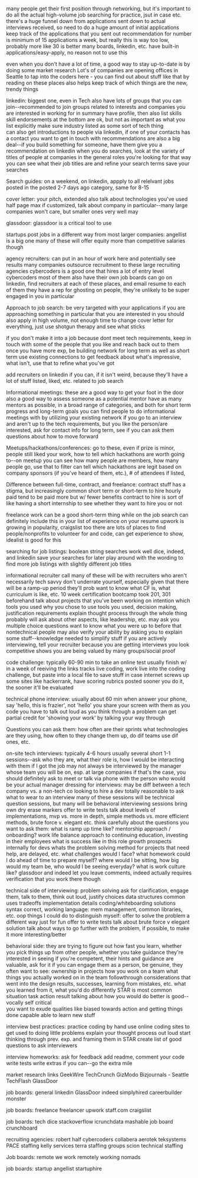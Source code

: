many people get their first position through networking, 
but it's important to do all the actual high-volume job searching for practice, jsut in case etc. 
  there's a huge funnel down from applications sent down to actual interviews received, so need to do a huge amount of initial applications
  keep track of the applications that you sent out
  recommendation for number is minimum of 15 applications a week, but really this is way too low, probably more like 30 is better 
  many boards, linkedin, etc. have built-in applications/easy-apply, no reason not to use this
  

even when you don't have a lot of time, a good way to stay up-to-date is by doing some market research 
Lot's of companies are opening offices in Seattle to tap into the coders here - you can find out about stuff like that by reading on these places
also helps keep track of which things are the new, trendy things


linkedin:
  biggest one, even in Tech
  also have lots of groups that you can join--recommended to join groups related to interests and companies you are interested in working for 
  in summary
    have profile, then also list skills
    skill endorsements at the bottom are ok, but not as important as what you list explicitly 
    make sure industry listed as some sort of tech thing     
  can also get introductions to people via linkedin, if one of your contacts has a contact you want to get in touch with
  recommendations are also a big deal--if you build something for someone, have them give you a recommendation on linkedin 
  when you do searches, look at the variety of titles of people at companies in the general roles you're looking for
    that way you can see what their job titles are and refine your search terms 
  save your searches
  
  
Search guides:
  on a weekend, on linkedin, appply to all relelvant jobs posted in the posted 2-7 days ago category, same for 8-15
  
cover letter:
  your pitch, extended
  also talk about technologies you've used
  half page max 
  if customized, talk about company in particular--many large companies won't care, but smaller ones very well may 
  
glassdoor: 
  glassdoor is a critical tool to use

startups post jobs in a different way from most larger companies:
  angellist is a big one
  many of these will offer equity more than competitive salaries though

agency recruiters:
  can put in an hour of work here and potentially see results
  many companies outsource recruitment to these large recruiting agencies
  cybercoders is a good one that hires a lot of entry level cybercoders
  most of them also have their own job boards
  can go on linkedin, find recruiters at each of these places, and email resume to each of them
  they have a rep for ghosting on people, they're unlikely to be super engaged in you in particular
  

Approach to job search:
  be very targeted with your applications if you are approaching something in particular that you are interested in
  you should also apply in high volume, not enough time to change cover letter for everything, just use shotgun therapy and see what sticks
  
  if you don't make it into a job because dont meet tech requirements, keep in touch with some of the people that you like and reach back out to them once you have more exp, be building network for long term as well as short term
  use existing connections to get feedback about what's impressive, what isn't, use that to refine what you've got
  
  add recruiters on linkedin if you can, if it isn't weird, because they'll have a lot of stuff listed, liked, etc. related to job search
  
Informational meetings:
  these are a good way to get your foot in the door
  also a good way to assess someone as a potential mentor
  have as many mentors as possible, in a broad range of categories, and both for short term progress and long-term goals
  you can find people to do informational meetings with by utilizing your existing network
  if you go to an interview and aren't up to the tech requirements, but you like the person/are interested, ask for contact info for long term, see if you can ask them questions about how to move forward
  
Meetups/hackathons/conferences:
  go to these, even if prize is minor, people still liked your work,
  how to tell which hackathons are worth going to--on meetup you can see how many people are members, how many people go, use that to filter
  can tell which hackathons are legit based on company sponsors (if you've heard of them, etc.), # of attendees if listed, 

  
Difference between full-time, contract, and freelance:
  contract stuff has a stigma, but increasingly common
    short term or short-term to hire
    hourly paid
    tend to be paid more but w/ fewer benefits
  contract to hire is sort of like having a short internship to see whether they want to hire you or not
  
  freelance work can be a good short-term thing while on the job search
    can definitely include this in your list of experience on your resume
    upwork is growing in popularity, craigslist too
    there are lots of places to find people/nonprofits to volunteer for and code, can get experience to show, idealist is good for this
    

searching for job listings:
  boolean string searches work well
    dice, indeed, and linkedin 
  save your searches for later
  play around with the wording to find more job listings with slightly different job titles


informational recruiter call
  many of these will be with recruiters who aren't necessarily tech savvy
  don't underrate yourself, especially given that there will be a ramp-up period
  they'll prob want to know what CF is, what curriculum is like, etc. 
    10 week certification
    bootcamp
    took 201, 301 beforehand
  talk about projects that you've been working on
    intention
    which tools you used
    why you chose to use tools you used, decision making, justification
    requirements
    explain thought process through the whole thing
    probably will ask about other aspects, like leadership, etc. 
  may ask you multiple choice questions 
  want to know what you were up to before that
  nontechnical people may also verify your ability by asking you to explain some stuff--knowledge needed to simplify stuff
  if you are actively interviewing, tell your recruiter because
    you are getting interviews
    you look competitive
    shows you are being valued by many groups/social proof
    
code challenge:
  typically 60-90 min to take an online test
  usually finish w/ in a week of reeiving the links
  tracks live coding, work live into the coding challenge, but paste into a local file to save stuff in case internet screws up
  some sites like hackerrank, have scoring rubrics posted 
  sooner you do it, the sooner it'll be evaluated

technical phone interview:
  usually about 60 min 
  when answer your phone, say 'hello, this is frazier', not 'hello'
  you share your screen with them as you code
  you have to talk out loud as you think through a problem 
  can get partial credit for 'showing your work' by talking your way through
  
Questions you can ask them:
  how often are their sprints
  what technologies are they using, how often to they change them up, do dif teams use dif ones, etc. 

  
  
  
on-site tech interviews:
  typically 4-6 hours
  usually several short 1-1 sessions--ask who they are, what their role is, how I would be interacting with them if I got the job
  may not always be interviewed by the manager whose team you will be on, esp. at large companies
    if that's the case, you should definitely ask to meet or talk via phone with the person who would be your actual manager
  dressing for interviews:
    may be diff between a tech company vs. a non-tech co looking to hire a dev
    totally reasonable to ask what to wear to an interview
  many of these sessions will be technical question sessions, but many will be behavioral interviewing sessions
  bring own dry erase markers
  offer to write tests 
  talk about levels of implementations, mvp vs. more in depth, simple methods vs. more efficient methods, brute force v. elegant etc. 
  think carefully about the questions you want to ask them:
    what is ramp up time like?
    mentorship approach / onboarding? 
    work life balance
    approach to continuing education, investing in their employees
    what is success like in this role
    growth prospects internally for devs
    whats the problem solving method for projects that need help, are delayed, etc. 
    what challenges would I face? 
    what homework could I do ahead of time to prepare myself?
    where would I be sitting, how big would my team be, who would I be seeing everyday? 
    what is work culture like?
  glassdoor and indeed let you leave comments, indeed actually requires verification that you work there though  

technical side of interviewing:
  problem solving
    ask for clarification, engage them, talk to them, 
    think out loud, justify choices
  data structures
    common uses
    tradeoffs
    implementation details
  coding/whiteboarding solutions
    syntax correct, working
    language: mem management, common libraries, etc. 
  oop
  things I could do to distinguish myself:
    offer to solve the problem a different way just for fun
    offer to write tests
    talk about brute force v elegant solution
    talk about ways to go further with the problem, if possible, to make it more interesting/better

behavioral side:
  they are trying to figure out how fast you learn, whether you pick things up from other people, whether you take guidance
  they're interested in seeing if you're competent, their hints and guidance are valuable, ask for it if you can
  engage them as a person, be genuine, 
  they often want to see:
    ownership in projects
    how you work on a team
    what things you actually worked on in the team
    followthrough 
    considerations that went into the design
    results, successes, learning from mistakes, etc. 
    what you learned from it, what you'd do differently
  STAR is most common 
    situation
    task
    action 
    result
  talking about how you would do better is good--vocally self critical  
  you want to exude qualities like
    biased towards action and getting things done
    capable
    able to learn new stuff 

interview best practices:
  practice coding by hand
  use online coding sites to get used to doing little problems
  explain your thought process out loud
  start thinking through prev. exp. and framing them in STAR
  create list of good questions to ask interviewers
  

interview homeworks:
  ask for feedback
  add readme, comment your code 
  write tests 
  write extras if you can--go the extra mile
  

market research links
  GeekWire
  TechCrunch
  GizModo
  Bizjournals - Seattle
  TechFlash
  GlassDoor
  

job boards: general
  linkedin
  GlassDoor
  indeed
  simplyhired
  careerbuilder
  monster
  

job boards: freelance
  freelancer
  upwork
  staff.com
  craigslist


job boards: tech
  dice 
  stackoverflow
  icrunchdata
  mashable job board
  crunchboard
  

recruiting agencies:
  robert half
  cybercoders
  collabera
  aerotek
  teksystems
  PACE staffing
  kelly services
  terra staffing groups
  scion technical staffing

Job boards: remote
  we work remotely
  working nomads

job boards: startup
  angellist
  startuphire
